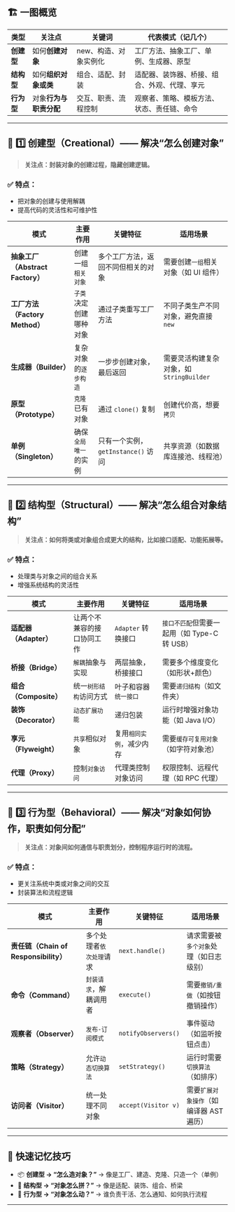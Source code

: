 ## 🏗️ 一图概览

| 类型      | 关注点           | 关键词          | 代表模式（记几个）              |
|---------|---------------|--------------|------------------------|
| **创建型** | 如何**创建对象**    | new、构造、对象实例化 | 工厂方法、抽象工厂、单例、生成器、原型    |
| **结构型** | 如何**组织对象或类**  | 组合、适配、封装     | 适配器、装饰器、桥接、组合、外观、代理、享元 |
| **行为型** | 对象**行为与职责分配** | 交互、职责、流程控制   | 观察者、策略、模板方法、状态、责任链、命令  |

---

## 🧱 1️⃣ 创建型（Creational）—— 解决“怎么创建对象”

> **关注点：封装对象的创建过程，隐藏创建逻辑。**

### ✅ 特点：
- 把对象的创建与使用解耦
- 提高代码的灵活性和可维护性

| 模式                         | 主要作用         | 关键特征                      | 适用场景                         |
|----------------------------|--------------|---------------------------|------------------------------|
| **抽象工厂（Abstract Factory）** | 创建一组`相关对象`   | 多个工厂方法，返回不同但相关的对象         | 需要创建`一组`相关对象（如 UI 组件）        |
| **工厂方法（Factory Method）**   | `子类`决定创建哪种对象 | 通过子类重写工厂方法                | 不同子类生产不同对象，避免直接 `new`        |
| **生成器（Builder）**           | 复杂对象的`逐步构造`  | 一步步创建对象，最后返回              | 需要灵活构建复杂对象，如 `StringBuilder` |
| **原型（Prototype）**          | `克隆`已有对象     | 通过 `clone()` 复制           | 创建代价高，想要`拷贝`                 |
| **单例（Singleton）**          | 确保`全局唯一`的实例  | 只有一个实例，`getInstance()` 访问 | 共享资源（如数据库连接池、线程池）            |

---

## 🧱 2️⃣ 结构型（Structural）—— 解决“怎么组合对象结构”

> **关注点：如何将类或对象组合成更大的结构，比如接口适配、功能拓展等。**

### ✅ 特点：
- 处理类与对象之间的组合关系
- 增强系统结构的灵活性

| 模式                | 主要作用          | 关键特征           | 适用场景                          |
|-------------------|---------------|----------------|-------------------------------|
| **适配器（Adapter）**  | 让两个不兼容的接口协同工作 | `Adapter` 转换接口 | `接口不匹配`但需要一起用（如 Type-C 转 USB） |
| **桥接（Bridge）**    | `解耦`抽象与实现     | 两层抽象，桥接接口      | 需要多个维度变化（如形状+颜色）              |
| **组合（Composite）** | 统一`树形结构`访问方式  | 叶子和容器`统一接口`    | 需要`递归结构`（如文件夹）                |
| **装饰（Decorator）** | `动态扩展功能`      | 递归包装           | 运行时增强对象功能（如 Java I/O）         |
| **享元（Flyweight）** | `共享`相似对象      | 复用`相同实例`，减少内存  | 需要`缓存可复用对象`（如字符对象池）           |
| **代理（Proxy）**     | 控制`对象访问`      | 代理类控制对象访问      | 权限控制、远程代理（如 RPC 代理）           |

---

## 🧱 3️⃣ 行为型（Behavioral）—— 解决“对象如何协作，职责如何分配”

> **关注点：对象间如何通信与职责划分，控制程序运行时的流程。**

### ✅ 特点：
- 更关注系统中类或对象之间的交互
- 封装算法和流程逻辑

| 模式                               | 主要作用          | 关键特征                | 适用场景                    |
|----------------------------------|---------------|---------------------|-------------------------|
| **责任链（Chain of Responsibility）** | 多个处理者`依次处理`请求 | `next.handle()`     | 请求需要被`多个对象`处理（如日志级别）    |
| **命令（Command）**                  | `封装请求`，解耦调用者  | `execute()`         | 需要`撤销/重做`（如按钮撤销操作）      |
| **观察者（Observer）**                | `发布-订阅模式`     | `notifyObservers()` | 事件驱动（如监听按钮点击）           |
| **策略（Strategy）**                 | 允许`动态切换算法`    | `setStrategy()`     | 运行时需要`切换算法`（如排序）        |
| **访问者（Visitor）**                 | 统一处理不同对象      | `accept(Visitor v)` | 需要`扩展对象操作`（如编译器 AST 遍历） |

---

## 🎯 快速记忆技巧

- 📦 **创建型 → “怎么造对象？”** → 像是工厂、建造、克隆、只造一个（单例）
- 🧱 **结构型 → “对象怎么拼？”** → 像是适配、装饰、组合、桥梁
- 🔁 **行为型 → “对象怎么动？”** → 谁负责干活、怎么通知、如何执行流程

---
